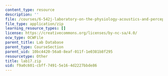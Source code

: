 ```yaml
---
content_type: resource
description: ''
file: /courses/6-542j-laboratory-on-the-physiology-acoustics-and-perception-of-speech-fall-2005/f9a0c601cbff74915e164d2227bbde86_lab17.zip
file_type: application/zip
learning_resource_types: []
license: https://creativecommons.org/licenses/by-nc-sa/4.0/
ocw_type: OCWFile
parent_title: Lab Database
parent_type: CourseSection
parent_uid: 10bc4420-56a8-8eaf-011f-1e0381b8f295
resourcetype: Other
title: lab17.zip
uid: f9a0c601-cbff-7491-5e16-4d2227bbde86
---
```

